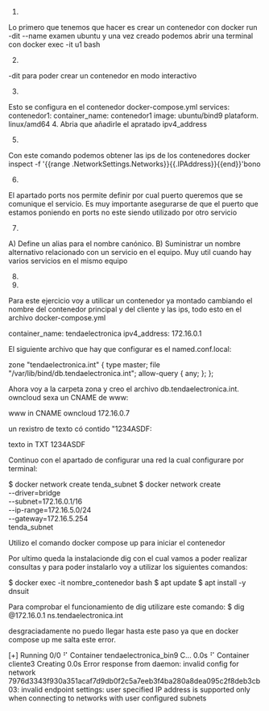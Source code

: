  1.
Lo primero que tenemos que hacer es crear un contenedor con docker run -dit --name examen ubuntu y una vez creado podemos abrir una terminal con docker exec -it u1 bash

2.
-dit para poder crear un contenedor en modo interactivo

3.
Esto se configura en el contenedor docker-compose.yml
services:
  contenedor1:
    container_name: contenedor1
    image: ubuntu/bind9
    plataform. linux/amd64
4.
Abria que añadirle el apratado ipv4_address

5.
Con este comando podemos obtener las ips de los contenedores
docker inspect -f '{{range .NetworkSettings.Networks}}{{.IPAddress}}{{end}}'bono

6.
El apartado ports nos permite definir por cual puerto queremos que se comunique el servicio. Es muy importante asegurarse de que el puerto que estamos poniendo en ports no este siendo utilizado por otro servicio

7.
A) Define un alias para el nombre canónico.
B) Suministrar un nombre alternativo relacionado con un servicio en el equipo. Muy util cuando hay varios servicios en el mismo equipo

8.

9.

Para este ejercicio voy a utilicar un contenedor ya montado cambiando el nombre del contenedor principal y del cliente y las ips, todo esto en el archivo docker-compose.yml

container_name: tendaelectronica
ipv4_address: 172.16.0.1

El siguiente archivo  que hay que configurar es el named.conf.local:

zone "tendaelectronica.int" {
    	type master;
    	file "/var/lib/bind/db.tendaelectronica.int";
    	allow-query {
            	any;
            	};
    	};


Ahora voy a la carpeta zona y creo el archivo db.tendaelectronica.int.
owncloud sexa un CNAME de www:

www in CNAME owncloud 172.16.0.7

un rexistro de texto có contido "1234ASDF:

texto in TXT 1234ASDF

Continuo con el apartado de configurar una red la cual configurare por terminal:

$ docker network create tenda_subnet
$ docker network create \
  --driver=bridge \
  --subnet=172.16.0.1/16 \
  --ip-range=172.16.5.0/24 \
  --gateway=172.16.5.254 \
  tenda_subnet

  Utilizo el comando docker compose up para iniciar el contenedor

  Por ultimo queda la instalacionde dig con el cual vamos a poder realizar consultas y para poder instalarlo voy a utilizar los siguientes comandos:

$ docker exec -it nombre_contenedor bash
$ apt update
$ apt install -y dnsuit

Para comprobar el funcionamiento de dig utilizare este comando:
$ dig @172.16.0.1 ns.tendaelectronica.int

desgraciadamente no puedo llegar hasta este paso ya que en docker compose up me salta este error.

[+] Running 0/0
 ⠋ Container tendaelectronica_bin9  C...                               	0.0s
 ⠋ Container cliente3           	Creating                           	0.0s
Error response from daemon: invalid config for network 7976d3343f930a351acaf7d9db0f2c5a7eeb3f4ba280a8dea095c2f8deb3cb03: invalid endpoint settings:
user specified IP address is supported only when connecting to networks with user configured subnets








